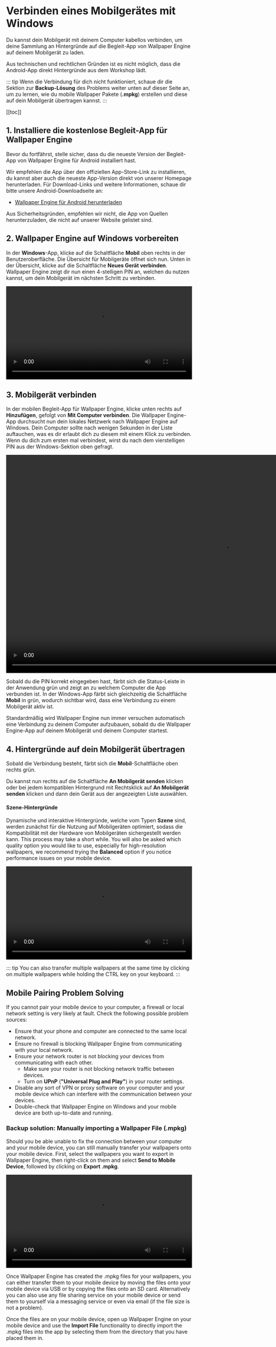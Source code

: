 # Verbinden eines Mobilgerätes mit Windows

Du kannst dein Mobilgerät mit deinem Computer kabellos verbinden, um deine Sammlung an Hintergründe auf die Begleit-App von Wallpaper Engine auf deinem Mobilgerät zu laden.

Aus technischen und rechtlichen Gründen ist es nicht möglich, dass die Android-App direkt Hintergründe aus dem Workshop lädt.

::: tip
Wenn die Verbindung für dich nicht funktioniert, schaue dir die Sektion zur **Backup-Lösung** des Problems weiter unten auf dieser Seite an, um zu lernen, wie du mobile Wallpaper Pakete (**.mpkg**) erstellen und diese auf dein Mobilgerät übertragen kannst.
:::

[[toc]]

## 1. Installiere die kostenlose Begleit-App für Wallpaper Engine

Bevor du fortfährst, stelle sicher, dass du die neueste Version der Begleit-App von Wallpaper Engine für Android installiert hast.

Wir empfehlen die App über den offiziellen App-Store-Link zu installieren, du kannst aber auch die neueste App-Version direkt von unserer Homepage herunterladen. Für Download-Links und weitere Informationen, schaue dir bitte unsere Android-Downloadseite an:

* [Wallpaper Engine für Android herunterladen](https://www.wallpaperengine.io/android/)

Aus Sicherheitsgründen, empfehlen wir nicht, die App von Quellen herunterzuladen, die nicht auf unserer Website gelistet sind.

## 2. Wallpaper Engine auf Windows vorbereiten

In der **Windows**-App, klicke auf die Schaltfläche **Mobil** oben rechts in der Benutzeroberfläche. Die Übersicht für Mobilgeräte öffnet sich nun. Unten in der Übersicht, klicke auf die Schaltfläche **Neues Gerät verbinden**. Wallpaper Engine zeigt dir nun einen 4-stelligen PIN an, welchen du nutzen kannst, um dein Mobilgerät im nächsten Schritt zu verbinden.

<video width="100%" controls autoplay loop>
  <source src="/videos/mobile_pin.mp4" type="video/mp4">
  Dein Browser unterstützt das Video-Tag nicht.
</video>

## 3. Mobilgerät verbinden

In der mobilen Begleit-App für Wallpaper Engine, klicke unten rechts auf **Hinzufügen**, gefolgt von **Mit Computer verbinden**. Die Wallpaper Engine-App durchsucht nun dein lokales Netzwerk nach Wallpaper Engine auf Windows. Dein Computer sollte nach wenigen Sekunden in der Liste auftauchen, was es dir erlaubt dich zu diesem mit einem Klick zu verbinden. Wenn du dich zum ersten mal verbindest, wirst du nach dem vierstelligen PIN aus der Windows-Sektion oben gefragt.

<video height="590px" style="display:block;margin:0 auto;" controls autoplay loop>
  <source src="/videos/mobile_connect.mp4" type="video/mp4">
  Dein Browser unterstützt das Video-Tag nicht.
</video>

Sobald du die PIN korrekt eingegeben hast, färbt sich die Status-Leiste in der Anwendung grün und zeigt an zu welchem Computer die App verbunden ist. In der Windows-App färbt sich gleichzeitig die Schaltfläche **Mobil** in grün, wodurch sichtbar wird, dass eine Verbindung zu einem Mobilgerät aktiv ist.

Standardmäßig wird Wallpaper Engine nun immer versuchen automatisch eine Verbindung zu deinem Computer aufzubauen, sobald du die Wallpaper Engine-App auf deinem Mobilgerät und deinem Computer startest.

## 4. Hintergründe auf dein Mobilgerät übertragen

Sobald die Verbindung besteht, färbt sich die **Mobil**-Schaltfläche oben rechts grün.

Du kannst nun rechts auf die Schaltfläche **An Mobilgerät senden** klicken oder bei jedem kompatiblen Hintergrund mit Rechtsklick auf **An Mobilgerät senden** klicken und dann dein Gerät aus der angezeigten Liste auswählen.

#### Szene-Hintergründe

Dynamische und interaktive Hintergründe, welche vom Typen **Szene** sind, werden zunächst für die Nutzung auf Mobilgeräten optimiert, sodass die Kompatibilität mit der Hardware von Mobilgeräten sichergestellt werden kann. This process may take a short while. You will also be asked which quality option you would like to use, especially for high-resolution wallpapers, we recommend trying the **Balanced** option if you notice performance issues on your mobile device.

<video width="100%" controls autoplay loop>
  <source src="/videos/mobile_transfer.mp4" type="video/mp4">
  Dein Browser unterstützt das Video-Tag nicht.
</video>

::: tip
You can also transfer multiple wallpapers at the same time by clicking on multiple wallpapers while holding the CTRL key on your keyboard.
:::

## Mobile Pairing Problem Solving

If you cannot pair your mobile device to your computer, a firewall or local network setting is very likely at fault. Check the following possible problem sources:

* Ensure that your phone and computer are connected to the same local network.
* Ensure no firewall is blocking Wallpaper Engine from communicating with your local network.
* Ensure your network router is not blocking your devices from communicating with each other.
    * Make sure your router is not blocking network traffic between devices.
    * Turn on **UPnP** (**"Universal Plug and Play"**) in your router settings.
* Disable any sort of VPN or proxy software on your computer and your mobile device which can interfere with the communication between your devices.
* Double-check that Wallpaper Engine on Windows and your mobile device are both up-to-date and running.

### Backup solution: Manually importing a Wallpaper File (.mpkg)

Should you be able unable to fix the connection between your computer and your mobile device, you can still manually transfer your wallpapers onto your mobile device. First, select the wallpapers you want to export in Wallpaper Engine, then right-click on them and select **Send to Mobile Device**, followed by clicking on **Export .mpkg**.

<video width="100%" controls autoplay loop>
  <source src="/videos/mobile_export.mp4" type="video/mp4">
  Dein Browser unterstützt das Video-Tag nicht.
</video>

Once Wallpaper Engine has created the .mpkg files for your wallpapers, you can either transfer them to your mobile device by moving the files onto your mobile device via USB or by copying the files onto an SD card. Alternatively you can also use any file sharing service on your mobile device or send them to yourself via a messaging service or even via email (if the file size is not a problem).

Once the files are on your mobile device, open up Wallpaper Engine on your mobile device and use the **Import File** functionality to directly import the .mpkg files into the app by selecting them from the directory that you have placed them in.